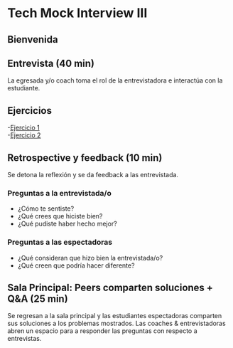# Tech Mock Interview III

## Bienvenida

## Entrevista (40 min)

La egresada y/o coach toma el rol de la entrevistadora e interactúa con la estudiante.

## Ejercicios

-[Ejercicio 1](https://bootcamp.laboratoria.la/es/topics/javascript/flow-control/code-challenges/count-vowels)  
-[Ejercicio 2](https://bootcamp.laboratoria.la/es/topics/javascript/arrays/practice/find-pair-for-sum)

## Retrospective y feedback (10 min)

Se detona la reflexión y se da feedback a las entrevistada.

### Preguntas a la __entrevistada/o__

- ¿Cómo te sentiste?
- ¿Qué crees que hiciste bien?
- ¿Qué pudiste haber hecho mejor?

### Preguntas a las __espectadoras__

- ¿Qué consideran que hizo bien la entrevistada/o?
- ¿Qué creen que podría hacer diferente?

## Sala Principal: Peers comparten soluciones + Q&A (25 min)

Se regresan a la sala principal y las estudiantes espectadoras comparten sus soluciones
a los problemas mostrados.
Las coaches & entrevistadoras abren un espacio para a responder las preguntas
con respecto a entrevistas.
